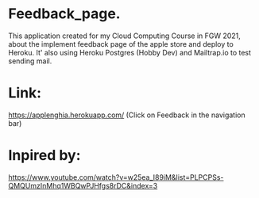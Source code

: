 # Feedback_page.
This application created for my Cloud Computing Course in FGW 2021, about the implement feedback page of the apple store and deploy to Heroku.
It' also using Heroku Postgres (Hobby Dev) and Mailtrap.io to test sending mail.

# Link: 
https://applenghia.herokuapp.com/ (Click on Feedback in the navigation bar)

# Inpired by: 
https://www.youtube.com/watch?v=w25ea_I89iM&list=PLPCPSs-QMQUmzInMhq1WBQwPJHfgs8rDC&index=3
